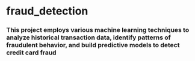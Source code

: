 # fraud_detection
### This project employs various machine learning techniques to analyze historical transaction data, identify patterns of fraudulent behavior, and build predictive models to detect credit card fraud
